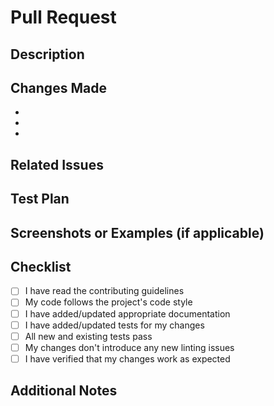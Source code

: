 # Pull Request

## Description

<!-- Provide a brief description of the changes introduced by this PR -->

## Changes Made

<!-- List the specific changes that were made in this PR -->

- 
- 
- 

## Related Issues

<!-- Reference any related issues that this PR addresses or fixes, e.g., "Fixes #123" -->

## Test Plan

<!-- Describe how these changes were tested -->

## Screenshots or Examples (if applicable)

<!-- Include any relevant screenshots or examples that demonstrate the changes -->

## Checklist

- [ ] I have read the contributing guidelines
- [ ] My code follows the project's code style
- [ ] I have added/updated appropriate documentation
- [ ] I have added/updated tests for my changes
- [ ] All new and existing tests pass
- [ ] My changes don't introduce any new linting issues
- [ ] I have verified that my changes work as expected

## Additional Notes

<!-- Any additional information that might be useful for reviewers -->